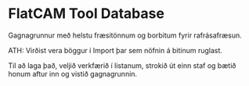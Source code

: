# FlatCAM Tool Database

Gagnagrunnur með helstu fræsitönnum og borbitum fyrir rafrásafræsun. 

ATH: Virðist vera böggur í Import þar sem nöfnin á bitinum ruglast. 

Til að laga það, veljið verkfærið í listanum, strokið út einn staf og bætið honum aftur inn og vistið gagnagrunnin. 
